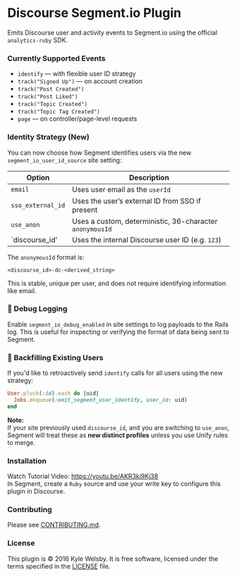 # Discourse Segment.io Plugin

Emits Discourse user and activity events to Segment.io using the official `analytics-ruby` SDK.

### Currently Supported Events

- `identify` — with flexible user ID strategy
- `track("Signed Up")` — on account creation
- `track("Post Created")`
- `track("Post Liked")`
- `track("Topic Created")`
- `track("Topic Tag Created")`
- `page` — on controller/page-level requests

### Identity Strategy (New)

You can now choose how Segment identifies users via the new `segment_io_user_id_source` site setting:

| Option             | Description                                                         |
|--------------------|---------------------------------------------------------------------|
| `email`            | Uses user email as the `userId`                                     |
| `sso_external_id`  | Uses the user’s external ID from SSO if present                     |
| `use_anon`         | Uses a custom, deterministic, 36-character `anonymousId`            |
| `discourse_id'     | Uses the internal Discourse user ID (e.g. `123`)                    |

The `anonymousId` format is:  
```
<discourse_id>-dc-<derived_string>
```

This is stable, unique per user, and does not require identifying information like email.

### 🧪 Debug Logging

Enable `segment_io_debug_enabled` in site settings to log payloads to the Rails log. This is useful for inspecting or verifying the format of data being sent to Segment.

### 🔁 Backfilling Existing Users

If you'd like to retroactively send `identify` calls for all users using the new strategy:

```ruby
User.pluck(:id).each do |uid|
  Jobs.enqueue(:emit_segment_user_identify, user_id: uid)
end
```

**Note:**  
If your site previously used `discourse_id`, and you are switching to `use_anon`, Segment will treat these as **new distinct profiles** unless you use Unify rules to merge.


### Installation

Watch Tutorial Video: https://youtu.be/AKR3ki9Kj38  
In Segment, create a `Ruby` source and use your write key to configure this plugin in Discourse.

### Contributing

Please see [CONTRIBUTING.md](/CONTRIBUTING.md).

### License

This plugin is © 2016 Kyle Welsby. It is free software, licensed under the terms specified in the [LICENSE](./license) file. 

